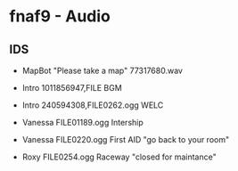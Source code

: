 # fnaf9 - Audio

## IDS

- MapBot "Please take a map" 77317680.wav

- Intro 1011856947,FILE BGM 
- Intro 240594308,FILE0262.ogg WELC

- Vanessa FILE01189.ogg Intership 
- Vanessa FILE0220.ogg First AID "go back to your room"

- Roxy FILE0254.ogg Raceway "closed for maintance"